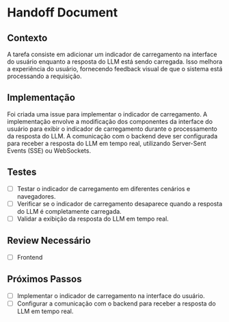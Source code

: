# Handoff Document

## Contexto

A tarefa consiste em adicionar um indicador de carregamento na interface do usuário enquanto a resposta do LLM está sendo carregada. Isso melhora a experiência do usuário, fornecendo feedback visual de que o sistema está processando a requisição.

## Implementação

Foi criada uma issue para implementar o indicador de carregamento. A implementação envolve a modificação dos componentes da interface do usuário para exibir o indicador de carregamento durante o processamento da resposta do LLM. A comunicação com o backend deve ser configurada para receber a resposta do LLM em tempo real, utilizando Server-Sent Events (SSE) ou WebSockets.

## Testes

- [ ] Testar o indicador de carregamento em diferentes cenários e navegadores.
- [ ] Verificar se o indicador de carregamento desaparece quando a resposta do LLM é completamente carregada.
- [ ] Validar a exibição da resposta do LLM em tempo real.

## Review Necessário

- [ ] Frontend

## Próximos Passos

- [ ] Implementar o indicador de carregamento na interface do usuário.
- [ ] Configurar a comunicação com o backend para receber a resposta do LLM em tempo real.

